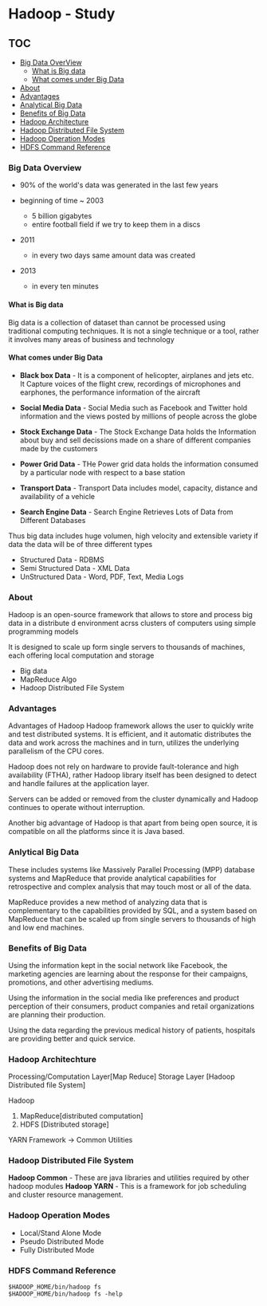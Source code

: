 # Hadoop - Study

## TOC

- [Big Data OverView](#Big-Data-Overview)
  - [What is Big data](#What-is-Big-data)
  - [What comes under Big Data](#What-comes-under-Big-Data)
- [About](#about)
- [Advantages](#advantages)
- [Analytical Big Data](#analytical-big-data)
- [Benefits of Big Data](#benefits-of-big-data)
- [Hadoop Architecture](#hadoop-architecture)
- [Hadoop Distributed File System](#hadoop-distributed-file-systems)
- [Hadoop Operation Modes](#hadoop-operation-modes)
- [HDFS Command Reference](#hdfs-command-reference)

### Big Data Overview

- 90% of the world's data was generated in the last few years
- beginning of time ~ 2003

  - 5 billion gigabytes
  - entire football field if we try to keep them in a discs

- 2011

  - in every two days same amount data was created

- 2013
  - in every ten minutes

#### What is Big data

Big data is a collection of dataset than cannot be processed using traditional computing techniques. It is not a single technique or a tool, rather it involves many areas of business and technology

#### What comes under Big Data

- **Black box Data** - It is a component of helicopter, airplanes and jets etc.
  It Capture voices of the flight crew, recordings of microphones and earphones, the performance information of the aircraft

- **Social Media Data** - Social Media such as Facebook and Twitter hold information and the views posted by millions of people across the globe

- **Stock Exchange Data** - The Stock Exchange Data holds the Information about buy and sell decissions made on a share of different companies made by the customers

- **Power Grid Data** - THe Power grid data holds the information consumed by a particular node with respect to a base station

- **Transport Data** - Transport Data includes model, capacity, distance and availability of a vehicle

- **Search Engine Data** - Search Engine Retrieves Lots of Data from Different Databases

Thus big data includes huge volumen, high velocity and extensible variety if data
the data will be of three different types

- Structured Data - RDBMS
- Semi Structured Data - XML Data
- UnStructured Data - Word, PDF, Text, Media Logs

### About

Hadoop is an open-source framework that allows to store and process big data in
a distribute d environment acrss clusters of computers using simple programming models

It is designed to scale up form single servers to thousands of machines, each offering local computation and storage

- Big data
- MapReduce Algo
- Hadoop Distributed File System

### Advantages

Advantages of Hadoop
Hadoop framework allows the user to quickly write and test distributed systems. It is efficient, and it automatic distributes the data and work across the machines and in turn, utilizes the underlying parallelism of the CPU cores.

Hadoop does not rely on hardware to provide fault-tolerance and high availability (FTHA), rather Hadoop library itself has been designed to detect and handle failures at the application layer.

Servers can be added or removed from the cluster dynamically and Hadoop continues to operate without interruption.

Another big advantage of Hadoop is that apart from being open source, it is compatible on all the platforms since it is Java based.

### Anlytical Big Data

These includes systems like Massively Parallel Processing (MPP) database systems and MapReduce that provide analytical capabilities for retrospective and complex analysis that may touch most or all of the data.

MapReduce provides a new method of analyzing data that is complementary to the capabilities provided by SQL, and a system based on MapReduce that can be scaled up from single servers to thousands of high and low end machines.

### Benefits of Big Data

Using the information kept in the social network like Facebook, the marketing agencies are learning about the response for their campaigns, promotions, and other advertising mediums.

Using the information in the social media like preferences and product perception of their consumers, product companies and retail organizations are planning their production.

Using the data regarding the previous medical history of patients, hospitals are providing better and quick service.

### Hadoop Architechture

Processing/Computation Layer[Map Reduce]
Storage Layer [Hadoop Distributed file System]

Hadoop

1. MapReduce[distributed computation]
2. HDFS [Distributed storage]

YARN Framework -> Common Utilities

### Hadoop Distributed File System

**Hadoop Common** - These are java libraries and utilities required by other hadoop modules
**Hadoop YARN** - This is a framework for job scheduling and cluster resource management.

### Hadoop Operation Modes

- Local/Stand Alone Mode
- Pseudo Distributed Mode
- Fully Distributed Mode

### HDFS Command Reference

```shell
$HADOOP_HOME/bin/hadoop fs
$HADOOP_HOME/bin/hadoop fs -help
```
